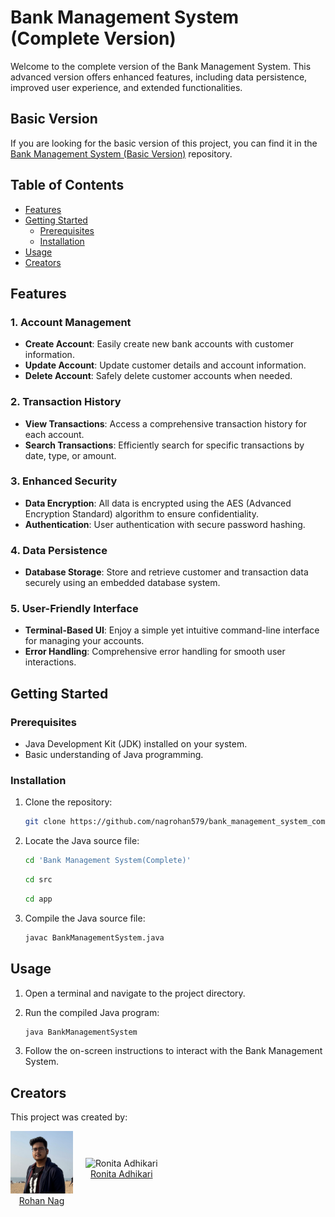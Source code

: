 # Bank Management System (Complete Version)

Welcome to the complete version of the Bank Management System. This advanced version offers enhanced features, including data persistence, improved user experience, and extended functionalities.

## Basic Version

If you are looking for the basic version of this project, you can find it in the [Bank Management System (Basic Version)](link-to-basic-version-repo) repository.

## Table of Contents

- [Features](#features)
- [Getting Started](#getting-started)
  - [Prerequisites](#prerequisites)
  - [Installation](#installation)
- [Usage](#usage)
- [Creators](#creators)

## Features

### 1. **Account Management**
   - **Create Account**: Easily create new bank accounts with customer information.
   - **Update Account**: Update customer details and account information.
   - **Delete Account**: Safely delete customer accounts when needed.

### 2. **Transaction History**
   - **View Transactions**: Access a comprehensive transaction history for each account.
   - **Search Transactions**: Efficiently search for specific transactions by date, type, or amount.

### 3. **Enhanced Security**
   - **Data Encryption**: All data is encrypted using the AES (Advanced Encryption Standard) algorithm to ensure confidentiality.
   - **Authentication**: User authentication with secure password hashing.


### 4. **Data Persistence**
   - **Database Storage**: Store and retrieve customer and transaction data securely using an embedded database system.

### 5. **User-Friendly Interface**
   - **Terminal-Based UI**: Enjoy a simple yet intuitive command-line interface for managing your accounts.
   - **Error Handling**: Comprehensive error handling for smooth user interactions.


## Getting Started

### Prerequisites

- Java Development Kit (JDK) installed on your system.
- Basic understanding of Java programming.

### Installation

1. Clone the repository:

   ```sh
   git clone https://github.com/nagrohan579/bank_management_system_complete.git
   ```
2. Locate the Java source file: 
    ```sh
    cd 'Bank Management System(Complete)'
    ```
    ```sh
    cd src
    ```
    ```sh
    cd app
    ```

3. Compile the Java source file:

    ```sh
    javac BankManagementSystem.java
    ```

## Usage

1. Open a terminal and navigate to the project directory.

2. Run the compiled Java program:
    ```sh
    java BankManagementSystem
    ```
3. Follow the on-screen instructions to interact with the Bank Management System.

## Creators

This project was created by:



<div style="display:flex; justify-content:left; align-items:center; text-align:center;">
   <div style="text-align:center; margin-right:20px;">
      <img src="images/Rohan_Nag_image.jpeg" alt="Rohan Nag" width="100" height="100">
      <br>
      <a href="https://github.com/nagrohan579">Rohan Nag</a>
   </div>
   <div style="text-align:center;">
      <img src="url-to-cocreator-picture" alt="Ronita Adhikari" width="100" height="100">
      <br>
      <a href="https://github.com/ronitaadhikari">Ronita Adhikari</a>
   </div>
</div>

